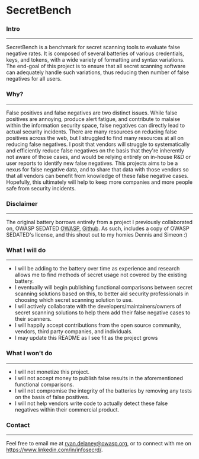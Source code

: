 # SecretBench
### Intro

---

SecretBench is a benchmark for secret scanning tools to evaluate false negative rates.
It is composed of several batteries of various credentials, keys, and tokens, with a wide variety of formatting and syntax  variations. The end-goal of this project is to ensure that all secret scanning software can adequately handle such variations, thus reducing then number of false negatives for all users.

### Why?

---

False positives and false negatives are two distinct issues. While false positives are annoying, produce alert fatigue, and contribute to malaise within the information security space, false negatives can directly lead to actual security incidents. There are many resources on reducing false positives across the web, but I struggled to find many resources at all on reducing false negatives. I posit that vendors will struggle to systematically and efficiently reduce false negatives on the basis that they're inherently not aware of those cases, and would be relying entirely on in-house R&D or user reports to identify new false negatives. This projects aims to be a nexus for false negative data, and to share that data with those vendors so that all vendors can benefit from knowledge of these false negative cases. Hopefully, this ultimately will help to keep more companies and more people safe from security incidents.

### Disclaimer

---

The original battery borrows entirely from a project I previously collaborated on, OWASP SEDATED [OWASP](https://owasp.org/www-project-sedated/), [Github](https://github.com/OWASP/SEDATED).
As such, includes a copy of OWASP SEDATED's license, and this shout out to my homies Dennis and Simeon :)

### What I will do

---

- I will be adding to the battery over time as experience and research allows me to find methods of secret usage not covered by the existing battery.
- I eventually will begin publishing functional comparisons between secret scanning solutions based on this, to better aid security professionals in choosing which secret scanning solution to use.
- I will actively collaborate with the developers/maintainers/owners of secret scanning solutions to help them add their false negative cases to their scanners.
- I will happily accept contributions from the open source community, vendors, third party companies, and individuals.  
- I may update this README as I see fit as the project grows

### What I won't do

---

- I will not monetize this project.
- I will not accept money to publish false results in the aforementioned functional comparisons.
- I will not compromise the integrity of the batteries by removing any tests on the basis of false positives.
- I will not help vendors write code to actually detect these false negatives within their commercial product.

### Contact

---

Feel free to email me at <ryan.delaney@owasp.org>, or to connect with me on <https://www.linkedin.com/in/infosecrd/>.
